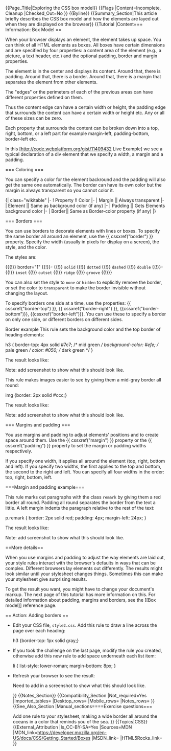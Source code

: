 {{Page_Title|Exploring the CSS box model}}
{{Flags
|Content=Incomplete, Cleanup
|Checked_Out=No
}}
{{Byline}}
{{Summary_Section|This article briefly describes the CSS box model and how the elements are layed out when they are displayed on the browser}}
{{Tutorial
|Content=== Information: Box Model ==
 
When your browser displays an element, the element takes up space. You can think of all HTML elements as boxes. All boxes have  certain dimensions and are specified by four properties: a content area of the element (e.g., a picture, a  text header, etc.) and the optional padding, border and margin properties.

The element is in the center and displays its content. Around that, there is padding. Around that, there is a border. Around that, there is a margin that separates the element from other elements.

The "edges" or the perimeters of each of the previous areas can have different properties defined on them.

Thus the content edge can have a certain width or height, the padding edge that surrounds the content can have a certain width or height etc. Any or all of these sizes can be zero.

Each property that surrounds the content can be broken down into a top, right, bottom, or a left part for example margin-left, padding-bottom, border-left etc.

In this [http://code.webplatform.org/gist/11409432 Live Example] we see a typical declaration of a div element that we specify a width, a margin and a padding. 
 
=== Coloring ===

You can specify a color for the element backround and the padding will also get the same one automatically. The border can have its own color but the margin is always transparent so you cannot color it.

{| class="wikitable"
|-
! Property !! Color
|-
| Margin || Always transparent
|-
| Element || Same as background color (if any)
|-
| Padding || Gets Elements background color
|-
| Border|| Same as Border-color property (if any)
|}

 
=== Borders ===
 
You can use borders to decorate elements with lines or boxes. To specify the same border all around an element, use the {{ cssxref("border") }} property. Specify the width (usually in pixels for display on a screen), the style, and the color.

The styles are:

                
{{{!}} border="1"
{{!}}-
{{!}}  <code>solid</code> 
{{!}}  <code>dotted</code> 
{{!}}  <code>dashed</code> 
{{!}}  <code>double</code> 
{{!}}-
{{!}}  <code>inset</code> 
{{!}}  <code>outset</code> 
{{!}}  <code>ridge</code> 
{{!}}  <code>groove</code> 
{{!}}} 

You can also set the style to <code>none</code> or <code>hidden</code> to explicitly remove the border, or set the color to <code>transparent</code> to make the border invisible without changing the layout.

To specify borders one side at a time, use the properties: {{ cssxref("border-top") }}, {{ cssxref("border-right") }}, {{cssxref("border-bottom")}}, {{cssxref("border-left")}}. You can use these to specify a border on only one side, or different borders on different sides.

Border example 
This rule sets the background color and the top border of heading elements:

<syntaxhighlight lang="css">h3 {
  border-top: 4px solid #7c7; /* mid green */
  background-color: #efe;     /* pale green */
  color: #050;                /* dark green */
}</syntaxhighlight>
 
The result looks like:

<p class="note">Note: add screenshot to show what this should look like.</p>
 
This rule makes images easier to see by giving them a mid-gray border all round:

<syntaxhighlight lang="css">img {border: 2px solid #ccc;}</syntaxhighlight>
  
The result looks like:

<p class="note">Note: add screenshot to show what this should look like.</p>
   
=== Margins and padding ===
 
You use margins and padding to adjust elements' positions and to create space around them. Use the {{ cssxref("margin") }} property or the {{ cssxref("padding") }} property to set the margin or padding widths respectively.

If you specify one width, it applies all around the element (top, right, bottom and left). If you specify two widths, the first applies to the top and bottom, the second to the right and left. You can specify all four widths in the order: top, right, bottom, left.

===Margin and padding example===

This rule marks out paragraphs with the class <code>remark</code> by giving them a red border all round. Padding all round separates the border from the text a little. A left margin indents the paragraph relative to the rest of the text:

<syntaxhighlight lang="css">p.remark {
  border: 2px solid red;
  padding: 4px;
  margin-left: 24px;
}</syntaxhighlight>
 
The result looks like:

<p class="note">Note: add screenshot to show what this should look like.</p>  

==More details== 

When you use margins and padding to adjust the way elements are laid out, your style rules interact with the browser's defaults in ways that can be complex. Different browsers lay elements out differently. The results might look similar until your stylesheet changes things. Sometimes this can make your stylesheet give surprising results.

To get the result you want, you might have to change your document's markup. The next page of this tutorial has more information on this. For detailed information about padding, margins and borders, see the [[Box model]] reference page.
  
== Action: Adding borders ==
 
<ul>
<li><p>Edit your CSS file, <code>style2.css</code>. Add this rule to draw a line across the page over each heading:</p>

<syntaxhighlight lang="css">h3 {border-top: 1px solid gray;}</syntaxhighlight>
 </li>
<li>
<p>If you took the challenge on the last page, modify the rule you created, otherwise add this new rule to add space underneath each list item:</p>
 
<syntaxhighlight lang="css">li {
  list-style: lower-roman;
  margin-bottom: 8px;
}</syntaxhighlight>
</li>
<li> 
<p>Refresh your browser to see the result:</p>

<p class="note">Need to add in a screenshot to show what this should look like.</p>
}}
{{Notes_Section}}
{{Compatibility_Section
|Not_required=Yes
|Imported_tables=
|Desktop_rows=
|Mobile_rows=
|Notes_rows=
}}
{{See_Also_Section
|Manual_sections====Exercise questions===

Add one rule to your stylesheet, making a wide border all around the oceans in a color that reminds you of the sea.
}}
{{Topics|CSS}}
{{External_Attribution
|Is_CC-BY-SA=Yes
|Sources=MDN
|MDN_link=https://developer.mozilla.org/en-US/docs/CSS/Getting_Started/Boxes
|MSDN_link=
|HTML5Rocks_link=
}}